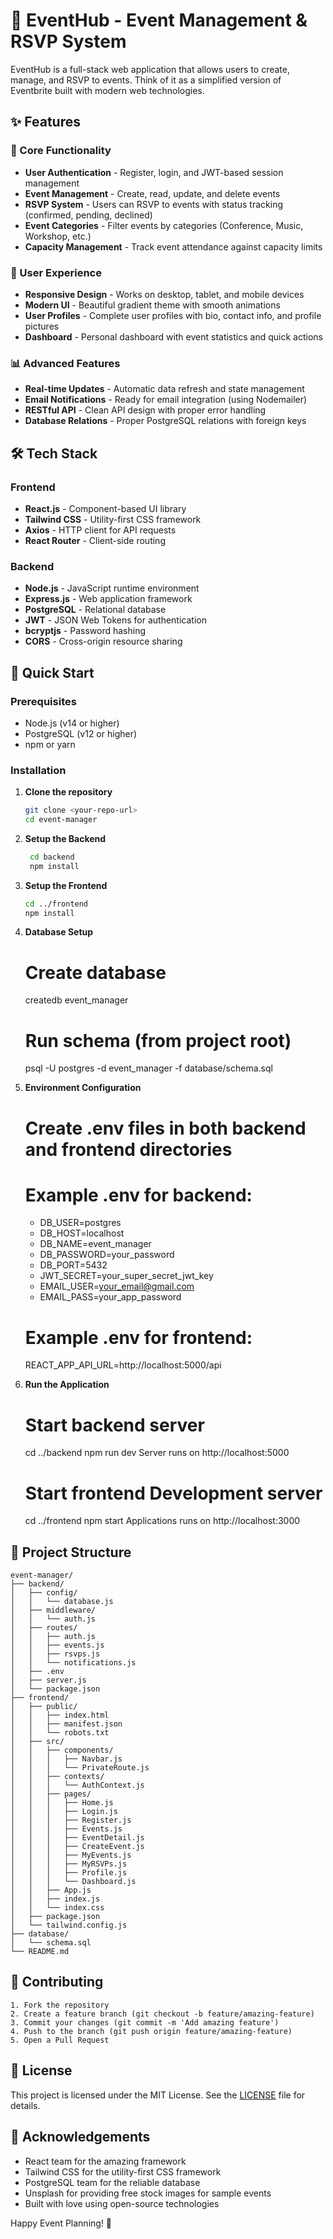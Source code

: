 # 🎉 EventHub - Event Management & RSVP System

EventHub is a full-stack web application that allows users to create, manage, and RSVP to events. Think of it as a simplified version of Eventbrite built with modern web technologies.

## ✨ Features

### 🎯 Core Functionality
- **User Authentication** - Register, login, and JWT-based session management
- **Event Management** - Create, read, update, and delete events
- **RSVP System** - Users can RSVP to events with status tracking (confirmed, pending, declined)
- **Event Categories** - Filter events by categories (Conference, Music, Workshop, etc.)
- **Capacity Management** - Track event attendance against capacity limits

### 🎨 User Experience
- **Responsive Design** - Works on desktop, tablet, and mobile devices
- **Modern UI** - Beautiful gradient theme with smooth animations
- **User Profiles** - Complete user profiles with bio, contact info, and profile pictures
- **Dashboard** - Personal dashboard with event statistics and quick actions

### 📊 Advanced Features
- **Real-time Updates** - Automatic data refresh and state management
- **Email Notifications** - Ready for email integration (using Nodemailer)
- **RESTful API** - Clean API design with proper error handling
- **Database Relations** - Proper PostgreSQL relations with foreign keys

## 🛠️ Tech Stack

### Frontend
- **React.js** - Component-based UI library
- **Tailwind CSS** - Utility-first CSS framework
- **Axios** - HTTP client for API requests
- **React Router** - Client-side routing

### Backend
- **Node.js** - JavaScript runtime environment
- **Express.js** - Web application framework
- **PostgreSQL** - Relational database
- **JWT** - JSON Web Tokens for authentication
- **bcryptjs** - Password hashing
- **CORS** - Cross-origin resource sharing

## 🚀 Quick Start

### Prerequisites
- Node.js (v14 or higher)
- PostgreSQL (v12 or higher)
- npm or yarn

### Installation

1. **Clone the repository**
   ```bash
   git clone <your-repo-url>
   cd event-manager
   ```

2. **Setup the Backend**
   ```bash
    cd backend
    npm install

2. **Setup the Frontend**
    ```bash
    cd ../frontend
    npm install

3. **Database Setup**
    # Create database
    createdb event_manager

    # Run schema (from project root)
    psql -U postgres -d event_manager -f database/schema.sql

4. **Environment Configuration**
    # Create .env files in both backend and frontend directories
    # Example .env for backend:
    - DB_USER=postgres
    - DB_HOST=localhost
    - DB_NAME=event_manager
    - DB_PASSWORD=your_password
    - DB_PORT=5432
    - JWT_SECRET=your_super_secret_jwt_key
    - EMAIL_USER=your_email@gmail.com
    - EMAIL_PASS=your_app_password

    # Example .env for frontend:
    REACT_APP_API_URL=http://localhost:5000/api

5. **Run the Application**
    # Start backend server
    cd ../backend
    npm run dev
    Server runs on http://localhost:5000

    # Start frontend Development server
    cd ../frontend
    npm start
    Applications runs on http://localhost:3000

## 📂 Project Structure
```
event-manager/
├── backend/
│   ├── config/
│   │   └── database.js
│   ├── middleware/
│   │   └── auth.js
│   ├── routes/
│   │   ├── auth.js
│   │   ├── events.js
│   │   ├── rsvps.js
│   │   └── notifications.js
│   ├── .env
│   ├── server.js
│   └── package.json
├── frontend/
│   ├── public/
│   │   ├── index.html
│   │   ├── manifest.json
│   │   └── robots.txt
│   ├── src/
│   │   ├── components/
│   │   │   ├── Navbar.js
│   │   │   └── PrivateRoute.js
│   │   ├── contexts/
│   │   │   └── AuthContext.js
│   │   ├── pages/
│   │   │   ├── Home.js
│   │   │   ├── Login.js
│   │   │   ├── Register.js
│   │   │   ├── Events.js
│   │   │   ├── EventDetail.js
│   │   │   ├── CreateEvent.js
│   │   │   ├── MyEvents.js
│   │   │   ├── MyRSVPs.js
│   │   │   ├── Profile.js
│   │   │   └── Dashboard.js
│   │   ├── App.js
│   │   ├── index.js
│   │   └── index.css
│   ├── package.json
│   └── tailwind.config.js
├── database/
│   └── schema.sql
└── README.md
```

## 🤝 Contributing
    1. Fork the repository
    2. Create a feature branch (git checkout -b feature/amazing-feature)
    3. Commit your changes (git commit -m 'Add amazing feature')
    4. Push to the branch (git push origin feature/amazing-feature)
    5. Open a Pull Request

## 📄 License
This project is licensed under the MIT License. See the [LICENSE](LICENSE) file for details.

## 🙏 Acknowledgements
- React team for the amazing framework
- Tailwind CSS for the utility-first CSS framework
- PostgreSQL team for the reliable database
- Unsplash for providing free stock images for sample events
- Built with love using open-source technologies    

Happy Event Planning! 🎊